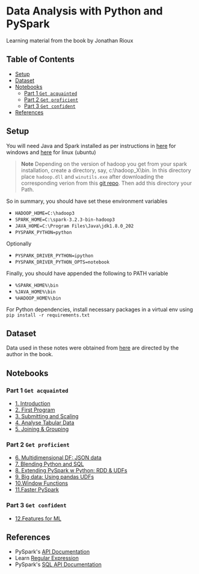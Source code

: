 
# Data Analysis with Python and PySpark <!-- omit in toc -->

Learning material from the book by Jonathan Rioux

## Table of Contents <!-- omit in toc -->
- [Setup](#setup)
- [Dataset](#dataset)
- [Notebooks](#notebooks)
  - [Part 1 `Get acquainted`](#part-1-get-acquainted)
  - [Part 2 `Get proficient`](#part-2-get-proficient)
  - [Part 3 `Get confident`](#part-3-get-confident)
- [References](#references)
## Setup

You will need Java and Spark installed as per instructions in [here](https://sparkbyexamples.com/spark/apache-spark-installation-on-windows/) for windows and [here](https://sparkbyexamples.com/spark/spark-installation-on-linux-ubuntu/) for linux (ubuntu)

> **Note** Depending on the version of hadoop you get from your spark installation, create a directory, say, c:\hadoop_X\bin. In this directory place `hadoop.dll` and `winutils.exe` after downloading the corresponding verion from this [git repo](https://github.com/kontext-tech/winutils). Then add this directory your Path.

So in summary, you should have set these environment variables
- `HADOOP_HOME=C:\hadoop3`
- `SPARK_HOME=C:\spark-3.2.3-bin-hadoop3`
- `JAVA_HOME=C:\Program Files\Java\jdk1.8.0_202`
- `PYSPARK_PYTHON=python`

Optionally
- `PYSPARK_DRIVER_PYTHON=ipython`
- `PYSPARK_DRIVER_PYTHON_OPTS=notebook`

Finally, you should have appended the following to PATH variable
- `%SPARK_HOME%\bin`
- `%JAVA_HOME%\bin`
- `%HADOOP_HOME%\bin`

For Python dependencies, install necessary packages in a virtual env using `pip install -r requirements.txt`

## Dataset 
Data used in these notes were obtained from [here](https://github.com/jonesberg/DataAnalysisWithPythonAndPySpark) are directed by the author in the book.

## Notebooks

### Part 1 `Get acquainted`
 - [1. Introduction](./1_Pyspark_Intro.ipynb)
 - [2. First Program](./2_First_Steps.ipynb)
 - [3. Submitting and Scaling](./3_Scaling.ipynb)
 - [4. Analyse Tabular Data](./4_Analyse_tabular.ipynb)
 - [5. Joining & Grouping](./5_Joining_Grouping.ipynb)
### Part 2 `Get proficient`
 - [6. Multidimensional DF: JSON data](./6_PySpark_w_JSON.ipynb)
 - [7. Blending Python and SQL](./7_Python_SQL.ipynb)
 - [8. Extending PySpark w Python: RDD & UDFs](./8_RDD_n_UDFs.ipynb)
 - [9. Big data: Using pandas UDFs](./9_Pandas_UDF.ipynb)
 - [10.Window Functions](./10_Window_Functions.ipynb)
 - [11.Faster PySpark](./11_Faster_PySpark.ipynb)
### Part 3 `Get confident`
 - [12.Features for ML](./12_Preparing_ML_Features.ipynb)
## References
- PySpark's [API Documentation](http://spark.apache.org/docs/latest/api/python/)
- Learn [Regular Expression](https://regexr.com/)
- PySpark's [SQL API Documentation](https://spark.apache.org/docs/latest/api/sql/index.html)


